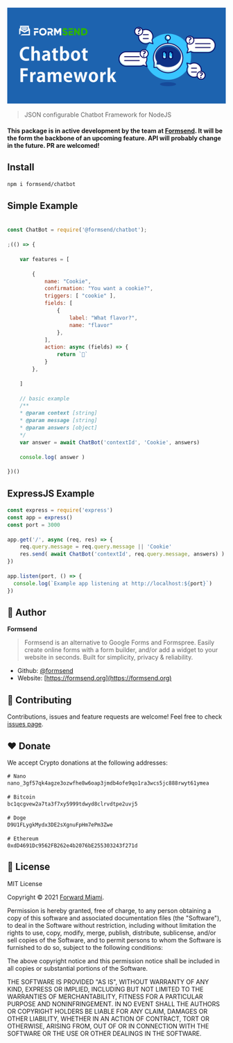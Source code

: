 ![Cover](https://raw.githubusercontent.com/formsend/chatbot/master/.github/hero.png)

> JSON configurable Chatbot Framework for NodeJS


#### This package is in active development by the team at [Formsend](https://formsend.org). It will be the form the backbone of an upcoming feature. API will probably change in the future. PR are welcomed!

## Install

```sh
npm i formsend/chatbot
``` 

## Simple Example

```js

const ChatBot = require('@formsend/chatbot');

;(() => {

	var features = [

		{
			name: "Cookie",
			confirmation: "You want a cookie?",
			triggers: [ "cookie" ],
			fields: [
				{
					label: "What flavor?",
					name: "flavor"
				},
			],
			action: async (fields) => {
				return `🍪`
			}
		},

	]

	// basic example
	/**
	* @param context [string]
	* @param message [string]
	* @param answers [object]
	*/
	var answer = await ChatBot('contextId', 'Cookie', answers)

	console.log( answer )

})()

```

## ExpressJS Example
```javascript
const express = require('express')
const app = express()
const port = 3000

app.get('/', async (req, res) => {
	req.query.message = req.query.message || 'Cookie'
	res.send( await ChatBot('contextId', req.query.message, answers) )
})

app.listen(port, () => {
  console.log(`Example app listening at http://localhost:${port}`)
})
```

## 👤 Author

**Formsend**

> Formsend is an alternative to Google Forms and Formspree. Easily create online forms with a form builder, and/or add a widget to your website in seconds. Built for simplicity, privacy & reliability.

* Github: [@formsend](https://github.com/formsend)
* Website: [https://formsend.org](https://formsend.org)

## 🤝 Contributing

Contributions, issues and feature requests are welcome! Feel free to check [issues page](https://github.com/formsend/chatbot/issues).

## ♥️ Donate 

We accept Crypto donations at the following addresses: 

```
# Nano
nano_3gf57qk4agze3ozwfhe8w6oap3jmdb4ofe9qo1ra3wcs5jc888rwyt61ymea

# Bitcoin
bc1qcgvew2a7ta3f7xy5999tdwyd8clrvdtpe2uvj5

# Doge
D9U1FLygkMydx3DE2sXgnuFpHm7ePm3Zwe

# Ethereum
0xdD4691Dc9562FB262e4b2076bE255303243f271d
```

## 📝 License

MIT License

Copyright © 2021 [Forward Miami](https://forward.miami).

Permission is hereby granted, free of charge, to any person obtaining a copy
of this software and associated documentation files (the "Software"), to deal
in the Software without restriction, including without limitation the rights
to use, copy, modify, merge, publish, distribute, sublicense, and/or sell
copies of the Software, and to permit persons to whom the Software is
furnished to do so, subject to the following conditions:

The above copyright notice and this permission notice shall be included in all
copies or substantial portions of the Software.

THE SOFTWARE IS PROVIDED "AS IS", WITHOUT WARRANTY OF ANY KIND, EXPRESS OR
IMPLIED, INCLUDING BUT NOT LIMITED TO THE WARRANTIES OF MERCHANTABILITY,
FITNESS FOR A PARTICULAR PURPOSE AND NONINFRINGEMENT. IN NO EVENT SHALL THE
AUTHORS OR COPYRIGHT HOLDERS BE LIABLE FOR ANY CLAIM, DAMAGES OR OTHER
LIABILITY, WHETHER IN AN ACTION OF CONTRACT, TORT OR OTHERWISE, ARISING FROM,
OUT OF OR IN CONNECTION WITH THE SOFTWARE OR THE USE OR OTHER DEALINGS IN THE
SOFTWARE.